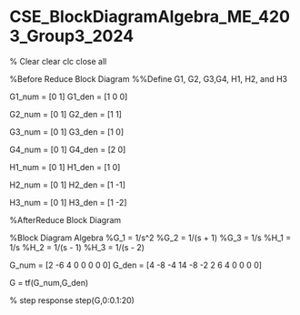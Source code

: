 # CSE_BlockDiagramAlgebra_ME_4203_Group3_2024

% Clear
clear
clc
close all

%Before Reduce Block Diagram
%%Define G1, G2, G3,G4, H1, H2, and H3

G1_num = [0 1]
G1_den = [1 0 0]

G2_num = [0 1]
G2_den = [1 1]

G3_num = [0 1]
G3_den = [1 0]

G4_num = [0 1]
G4_den = [2 0]

H1_num = [0 1]
H1_den = [1 0]

H2_num = [0 1]
H2_den = [1 -1]

H3_num = [0 1]
H3_den = [1 -2]

%AfterReduce Block Diagram

%Block Diagram Algebra
%G_1 = 1/s^2
%G_2 = 1/(s + 1)
%G_3 = 1/s
%H_1 = 1/s
%H_2 = 1/(s - 1)
%H_3 = 1/(s - 2)

G_num = [2 -6 4 0 0 0 0 0]
G_den = [4 -8 -4 14 -8 -2 2 6 4 0 0 0 0]

G = tf(G_num,G_den)

% step response
step(G,0:0.1:20)
